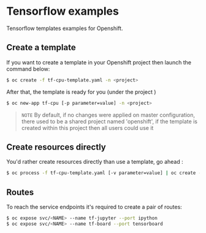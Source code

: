 # Tensorflow examples

Tensorflow templates examples for Openshift.

## Create a template

If you want to create a template in your Openshift project then launch the command below:

```bash
$ oc create -f tf-cpu-template.yaml -n <project>
```

After that, the template is ready for you (under the project <project>)

```bash
$ oc new-app tf-cpu [-p parameter=value] -n <project>
```

> ``NOTE`` By default, if no changes were applied on master configuration, there used to be a shared project named 'openshift',
 if the template is created within this project then all users could use it

## Create resources directly

You'd rather create resources directly than use a template, go ahead :

```bash
$ oc process -f tf-cpu-template.yaml [-v parameter=value] | oc create -f -
```

## Routes

To reach the service endpoints it's required to create a pair of routes:

```bash
$ oc expose svc/<NAME> --name tf-jupyter --port ipython
$ oc expose svc/<NAME> --name tf-board --port tensorboard
```








